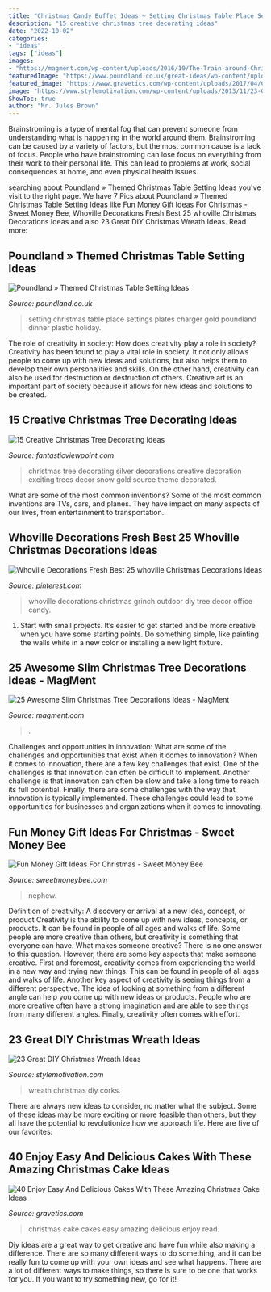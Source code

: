 ```yaml
---
title: "Christmas Candy Buffet Ideas ~ Setting Christmas Table Place Settings Plates Charger Gold Poundland Dinner Plastic Holiday"
description: "15 creative christmas tree decorating ideas"
date: "2022-10-02"
categories:
- "ideas"
tags: ["ideas"]
images:
- "https://magment.com/wp-content/uploads/2016/10/The-Train-around-Christmas-Tree-Candy.jpg"
featuredImage: "https://www.poundland.co.uk/great-ideas/wp-content/uploads/2015/11/place_setting_4-2-1024x1024.jpg"
featured_image: "https://www.gravetics.com/wp-content/uploads/2017/04/Chesterfieldcakes-celebration-christmascakes-Christmas.jpg"
image: "https://www.stylemotivation.com/wp-content/uploads/2013/11/23-Great-DIY-Christmas-Wreath-Ideas-8.jpg"
ShowToc: true
author: "Mr. Jules Brown"
---
```



Brainstroming is a type of mental fog that can prevent someone from understanding what is happening in the world around them. Brainstroming can be caused by a variety of factors, but the most common cause is a lack of focus. People who have brainstroming can lose focus on everything from their work to their personal life. This can lead to problems at work, social consequences at home, and even physical health issues.

	

		
searching about Poundland » Themed Christmas Table Setting Ideas you've visit to the right page. We have 7 Pics about Poundland » Themed Christmas Table Setting Ideas like Fun Money Gift Ideas For Christmas - Sweet Money Bee, Whoville Decorations Fresh Best 25 whoville Christmas Decorations Ideas and also 23 Great DIY Christmas Wreath Ideas. Read more:
		
    
## Poundland » Themed Christmas Table Setting Ideas

<img loading=lazy src="https://www.poundland.co.uk/great-ideas/wp-content/uploads/2015/11/place_setting_4-2-1024x1024.jpg" onerror="this.onerror=null;this.src='https://tse1.mm.bing.net/th?id=OIP.XeRX_RusKsRe3AgS9vVQRAHaHa&amp;pid=15.1';" alt="Poundland » Themed Christmas Table Setting Ideas">

_Source: poundland.co.uk_

>setting christmas table place settings plates charger gold poundland dinner plastic holiday. 

	

The role of creativity in society: How does creativity play a role in society?
Creativity has been found to play a vital role in society. It not only allows people to come up with new ideas and solutions, but also helps them to develop their own personalities and skills. On the other hand, creativity can also be used for destruction or destruction of others. Creative art is an important part of society because it allows for new ideas and solutions to be created.

    
## 15 Creative Christmas Tree Decorating Ideas

<img loading=lazy src="http://www.fantasticviewpoint.com/wp-content/uploads/2013/11/exciting-silver-and-white-christmas-tree-decorations-1.jpg" onerror="this.onerror=null;this.src='https://tse1.mm.bing.net/th?id=OIP.3zCIEwxnLtxMn7scKpr4KAHaJ7&amp;pid=15.1';" alt="15 Creative Christmas Tree Decorating Ideas">

_Source: fantasticviewpoint.com_

>christmas tree decorating silver decorations creative decoration exciting trees decor snow gold source theme decorated. 

	

What are some of the most common inventions?
Some of the most common inventions are TVs, cars, and planes. They have impact on many aspects of our lives, from entertainment to transportation.

    
## Whoville Decorations Fresh Best 25 Whoville Christmas Decorations Ideas

<img loading=lazy src="https://i.pinimg.com/736x/ce/e5/d8/cee5d842d555bf4e88afe3ce4e364d4b.jpg" onerror="this.onerror=null;this.src='https://tse2.mm.bing.net/th?id=OIP.ntzBVMRY2jgmoNkBN8TSBwHaNI&amp;pid=15.1';" alt="Whoville Decorations Fresh Best 25 whoville Christmas Decorations Ideas">

_Source: pinterest.com_

>whoville decorations christmas grinch outdoor diy tree decor office candy. 

	

1. Start with small projects. It’s easier to get started and be more creative when you have some starting points. Do something simple, like painting the walls white in a new color or installing a new light fixture. 

    
## 25 Awesome Slim Christmas Tree Decorations Ideas - MagMent

<img loading=lazy src="https://magment.com/wp-content/uploads/2016/10/The-Train-around-Christmas-Tree-Candy.jpg" onerror="this.onerror=null;this.src='https://tse1.mm.bing.net/th?id=OIP.W7LjN1I9OgolPqgR088R9gHaLI&amp;pid=15.1';" alt="25 Awesome Slim Christmas Tree Decorations Ideas - MagMent">

_Source: magment.com_

>. 

	

Challenges and opportunities in innovation: What are some of the challenges and opportunities that exist when it comes to innovation?
When it comes to innovation, there are a few key challenges that exist. One of the challenges is that innovation can often be difficult to implement. Another challenge is that innovation can often be slow and take a long time to reach its full potential. Finally, there are some challenges with the way that innovation is typically implemented. These challenges could lead to some opportunities for businesses and organizations when it comes to innovating.

    
## Fun Money Gift Ideas For Christmas - Sweet Money Bee

<img loading=lazy src="https://sweetmoneybee.com/wp-content/uploads/2020/10/money-gift-mcdonalds-idea.jpg" onerror="this.onerror=null;this.src='https://tse4.mm.bing.net/th?id=OIP.aqU5vWd5d-Gmzsq00gF6XQHaJ4&amp;pid=15.1';" alt="Fun Money Gift Ideas For Christmas - Sweet Money Bee">

_Source: sweetmoneybee.com_

>nephew. 

	

Definition of creativity: A discovery or arrival at a new idea, concept, or product
Creativity is the ability to come up with new ideas, concepts, or products. It can be found in people of all ages and walks of life. Some people are more creative than others, but creativity is something that everyone can have. What makes someone creative? There is no one answer to this question. However, there are some key aspects that make someone creative. First and foremost, creativity comes from experiencing the world in a new way and trying new things. This can be found in people of all ages and walks of life. Another key aspect of creativity is seeing things from a different perspective. The idea of looking at something from a different angle can help you come up with new ideas or products. People who are more creative often have a strong imagination and are able to see things from many different angles. Finally, creativity often comes with effort.

    
## 23 Great DIY Christmas Wreath Ideas

<img loading=lazy src="https://www.stylemotivation.com/wp-content/uploads/2013/11/23-Great-DIY-Christmas-Wreath-Ideas-8.jpg" onerror="this.onerror=null;this.src='https://tse2.mm.bing.net/th?id=OIP.yWykx4HPGrAhSEIKCK7SwgHaJ4&amp;pid=15.1';" alt="23 Great DIY Christmas Wreath Ideas">

_Source: stylemotivation.com_

>wreath christmas diy corks. 

	

There are always new ideas to consider, no matter what the subject. Some of these ideas may be more exciting or more feasible than others, but they all have the potential to revolutionize how we approach life. Here are five of our favorites: 

    
## 40 Enjoy Easy And Delicious Cakes With These Amazing Christmas Cake Ideas

<img loading=lazy src="https://www.gravetics.com/wp-content/uploads/2017/04/Chesterfieldcakes-celebration-christmascakes-Christmas.jpg" onerror="this.onerror=null;this.src='https://tse2.mm.bing.net/th?id=OIP.pqu63QprEQjljw_xh_unIAHaHa&amp;pid=15.1';" alt="40 Enjoy Easy And Delicious Cakes With These Amazing Christmas Cake Ideas">

_Source: gravetics.com_

>christmas cake cakes easy amazing delicious enjoy read. 

	

Diy ideas are a great way to get creative and have fun while also making a difference. There are so many different ways to do something, and it can be really fun to come up with your own ideas and see what happens. There are a lot of different ways to make things, so there is sure to be one that works for you. If you want to try something new, go for it!

